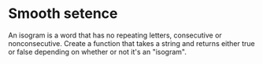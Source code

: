 # Smooth setence

An isogram is a word that has no repeating letters, consecutive or nonconsecutive. Create a function that takes a string and returns either true or false depending on whether or not it's an "isogram".

